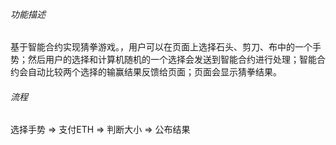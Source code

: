 ###### 功能描述
基于智能合约实现猜拳游戏。，用户可以在页面上选择石头、剪刀、布中的一个手势；然后用户的选择和计算机随机的一个选择会发送到智能合约进行处理；智能合约会自动比较两个选择的输赢结果反馈给页面；页面会显示猜拳结果。

###### 流程 
选择手势 => 支付ETH => 判断大小 => 公布结果




